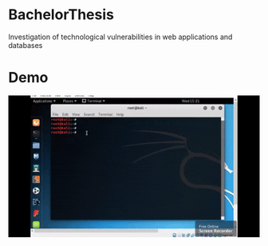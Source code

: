 # BachelorThesis

Investigation of technological vulnerabilities in web applications and databases

# Demo 

![til](https://github.com/DesislavaAndreeva/BachelorThesis/blob/master/sql-injection-attack-demo.gif)
